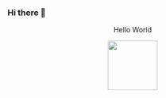 ### Hi there 👋

<!--
**imamsobirin/imamsobirin** is a ✨ _special_ ✨ repository because its `README.md` (this file) appears on your GitHub profile.

Here are some ideas to get you started:

- 🔭 I’m currently working on ...
- 🌱 I’m currently learning ...
- 👯 I’m looking to collaborate on ...
- 🤔 I’m looking for help with ...
- 💬 Ask me about ...
- 📫 How to reach me: ...
- 😄 Pronouns: ...
- ⚡ Fun fact: ...
-->

<div id="header" align="center">
  <p>Hello World</p>
  <img src="https://media.giphy.com/media/06aA0f1QpAshEfFbFH/giphy.gif" width="100" />
</div>
